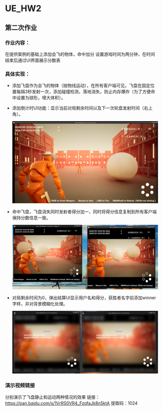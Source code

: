 # UE_HW2

## 第二次作业

### 作业内容：
在提供案例的基础上添加会飞的物体，命中加分
设置游戏时间为两分钟，在时间结束后通过UI界面展示分数表
### 具体实现：
- 添加飞盘作为会飞的物体（抛物线运动），在所有客户端可见，飞盘在固定位置每隔3秒发射一次，添加碰撞检测，落地消失，防止内存爆炸（为了方便命中设置为球形，增大体积）。

- 添加倒计时UI功能：显示当前对局剩余时间以及下一次轮盘发射时间（右上角）。

  ![gameui](./jpg/gameui.png)

- 命中飞盘，飞盘消失同时发射者得分加一，同时将得分信息复制到所有客户端保持分数信息一致。

  ![](./jpg/score.PNG)

- 对局剩余时间为0，弹出结算UI显示用户名和得分，获胜者名字前添加winner字样，并对背景模糊化处理。

  ![endui](./jpg/endui2.png)

### 演示视频链接
分别演示了飞盘静止和运动两种情况的效果
链接：https://pan.baidu.com/s/1VrRS0VR4_FzqfaJk8n5ktA 
提取码：1024